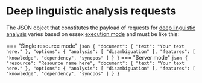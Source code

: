 # Deep linguistic analysis requests

The JSON object that constitutes the payload of requests for [deep linguistic analysis](../../../guide/linguistic-analysis/index.md) varies based on essex [execution mode](../../../setup-execution/index.md#execution) and must be like this:

=== "Single resource mode"
	``` json
	{
		"document": {
			"text": "Your text here."
		},
		"options": {
			"analysis": [
				"disambiguation"
			],
			"features": [
				"knowledge",
				"dependency",
				"syncpos"
			]
		}
	}
	```
=== "Server mode"
	``` json
	{
		"resource": "Resource name here",
		"document": {
			"text": "Your text here."
		},
		"options": {
			"analysis": [
				"disambiguation"
			],
			"features": [
				"knowledge",
				"dependency",
				"syncpos"
			]
		}
	}
	```
